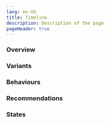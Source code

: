 ```yaml
---
lang: en-US
title: Timeline
description: Description of the page
pageHeader: true
---
```


### Overview

### Variants

### Behaviours

### Recommendations

### States